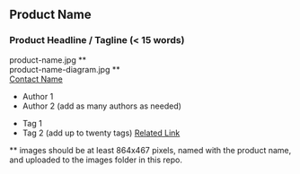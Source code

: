 ## Product Name  
### Product Headline / Tagline (< 15 words)  
product-name.jpg **  
product-name-diagram.jpg **  
[Contact Name](contact@gmail.com) 
* Author 1
* Author 2 (add as many authors as needed)
  
- Tag 1
- Tag 2 (add up to twenty tags)
[Related Link](https://www.product.org)  


** images should be at least 864x467 pixels, named with the product name, and uploaded to the images folder in this repo.
